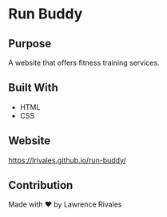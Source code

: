 # Run Buddy

## Purpose
A website that offers fitness training services.

## Built With
* HTML
* CSS

## Website
https://lrivales.github.io/run-buddy/

## Contribution
Made with ❤️ by Lawrence Rivales
